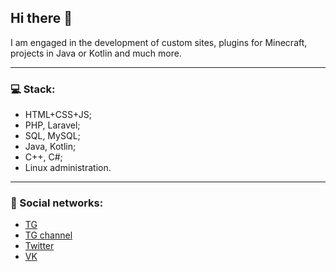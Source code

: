 ## Hi there 👋

I am engaged in the development of custom sites, plugins for Minecraft, projects in Java or Kotlin and much more.

---

### 💻 Stack:
* HTML+CSS+JS;
* PHP, Laravel;
* SQL, MySQL;
* Java, Kotlin;
* C++, C#;
* Linux administration.

---

### 📱 Social networks:
* [TG](https://t.me/fayence/)
* [TG channel](https://t.me/dadowldev)
* [Twitter](https://twitter.com/fayence_)
* [VK](https://vk.com/fayence)

<!-- --- -->

<!-- ### Стата:

![](https://github-readme-stats.vercel.app/api?username=dadowl&show_icons=true&theme=dark&count_private=true&hide_title=true&include_all_commits=true)
![](https://github-readme-stats.vercel.app/api/top-langs/?username=dadowl&theme=dark&langs_count=10&layout=compact&count_private=true&include_all_commits=true) -->


<!--
**dadowl/dadowl** is a ✨ _special_ ✨ repository because its `README.md` (this file) appears on your GitHub profile.

Here are some ideas to get you started:

- 🔭 I’m currently working on ...
- 🌱 I’m currently learning ...
- 👯 I’m looking to collaborate on ...
- 🤔 I’m looking for help with ...
- 💬 Ask me about ...
- 📫 How to reach me: ...
- 😄 Pronouns: ...
- ⚡ Fun fact: ...
-->
